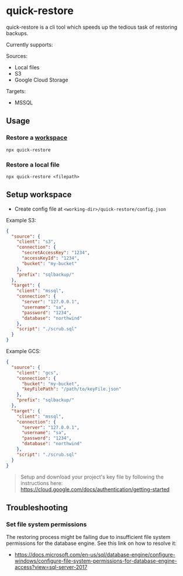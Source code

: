 # quick-restore

quick-restore is a cli tool which speeds up the tedious task of restoring backups.

Currently supports:

Sources:
- Local files
- S3
- Google Cloud Storage

Targets:
- MSSQL

## Usage

### Restore a [workspace](#setup-workspace)

```
npx quick-restore
```

### Restore a local file

```
npx quick-restore <filepath>
```

## Setup workspace

- Create config file at `<working-dir>/quick-restore/config.json`

Example S3:
```json
{
  "source": {
    "client": "s3",
    "connection": {
      "secretAccessKey": "1234",
      "accessKeyId": "1234",
      "bucket": "my-bucket"
    },
    "prefix": "sqlbackup/"
  },
  "target": {
    "client": "mssql",
    "connection": {
      "server": "127.0.0.1",
      "username": "sa",
      "password": "1234",
      "database": "northwind"
    },
    "script": "./scrub.sql"
  }
}
```

Example GCS:

```json
{
  "source": {
    "client": "gcs",
    "connection": {
      "bucket": "my-bucket",
      "keyFilePath": "/path/to/keyFile.json"
    },
    "prefix": "sqlbackup/"
  },
  "target": {
    "client": "mssql",
    "connection": {
      "server": "127.0.0.1",
      "username": "sa",
      "password": "1234",
      "database": "northwind"
    },
    "script": "./scrub.sql"
  }
}
```
> Setup and download your project's key file by following the instructions here:
https://cloud.google.com/docs/authentication/getting-started



## Troubleshooting

### Set file system permissions
The restoring process might be failing due to insufficient file system permissions for the database engine. See this link on how to resolve it: 

- https://docs.microsoft.com/en-us/sql/database-engine/configure-windows/configure-file-system-permissions-for-database-engine-access?view=sql-server-2017